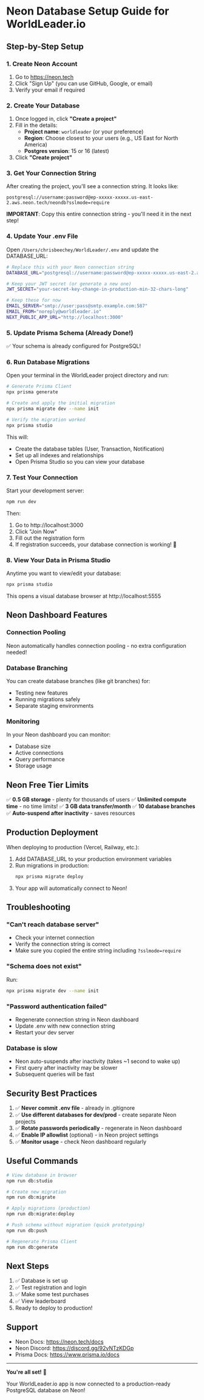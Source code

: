 # Neon Database Setup Guide for WorldLeader.io

## Step-by-Step Setup

### 1. Create Neon Account
1. Go to https://neon.tech
2. Click "Sign Up" (you can use GitHub, Google, or email)
3. Verify your email if required

### 2. Create Your Database
1. Once logged in, click **"Create a project"**
2. Fill in the details:
   - **Project name**: `worldleader` (or your preference)
   - **Region**: Choose closest to your users (e.g., US East for North America)
   - **Postgres version**: 15 or 16 (latest)
3. Click **"Create project"**

### 3. Get Your Connection String
After creating the project, you'll see a connection string. It looks like:
```
postgresql://username:password@ep-xxxxx-xxxxx.us-east-2.aws.neon.tech/neondb?sslmode=require
```

**IMPORTANT**: Copy this entire connection string - you'll need it in the next step!

### 4. Update Your .env File

Open `/Users/chrisbeechey/WorldLeader/.env` and update the DATABASE_URL:

```bash
# Replace this with your Neon connection string
DATABASE_URL="postgresql://username:password@ep-xxxxx-xxxxx.us-east-2.aws.neon.tech/neondb?sslmode=require"

# Keep your JWT secret (or generate a new one)
JWT_SECRET="your-secret-key-change-in-production-min-32-chars-long"

# Keep these for now
EMAIL_SERVER="smtp://user:pass@smtp.example.com:587"
EMAIL_FROM="noreply@worldleader.io"
NEXT_PUBLIC_APP_URL="http://localhost:3000"
```

### 5. Update Prisma Schema (Already Done!)
✅ Your schema is already configured for PostgreSQL!

### 6. Run Database Migrations

Open your terminal in the WorldLeader project directory and run:

```bash
# Generate Prisma Client
npx prisma generate

# Create and apply the initial migration
npx prisma migrate dev --name init

# Verify the migration worked
npx prisma studio
```

This will:
- Create the database tables (User, Transaction, Notification)
- Set up all indexes and relationships
- Open Prisma Studio so you can view your database

### 7. Test Your Connection

Start your development server:
```bash
npm run dev
```

Then:
1. Go to http://localhost:3000
2. Click "Join Now"
3. Fill out the registration form
4. If registration succeeds, your database connection is working! 🎉

### 8. View Your Data in Prisma Studio

Anytime you want to view/edit your database:
```bash
npx prisma studio
```

This opens a visual database browser at http://localhost:5555

## Neon Dashboard Features

### Connection Pooling
Neon automatically handles connection pooling - no extra configuration needed!

### Database Branching
You can create database branches (like git branches) for:
- Testing new features
- Running migrations safely
- Separate staging environments

### Monitoring
In your Neon dashboard you can monitor:
- Database size
- Active connections
- Query performance
- Storage usage

## Neon Free Tier Limits

✅ **0.5 GB storage** - plenty for thousands of users
✅ **Unlimited compute time** - no time limits!
✅ **3 GB data transfer/month**
✅ **10 database branches**
✅ **Auto-suspend after inactivity** - saves resources

## Production Deployment

When deploying to production (Vercel, Railway, etc.):

1. Add DATABASE_URL to your production environment variables
2. Run migrations in production:
   ```bash
   npx prisma migrate deploy
   ```
3. Your app will automatically connect to Neon!

## Troubleshooting

### "Can't reach database server"
- Check your internet connection
- Verify the connection string is correct
- Make sure you copied the entire string including `?sslmode=require`

### "Schema does not exist"
Run:
```bash
npx prisma migrate dev --name init
```

### "Password authentication failed"
- Regenerate connection string in Neon dashboard
- Update .env with new connection string
- Restart your dev server

### Database is slow
- Neon auto-suspends after inactivity (takes ~1 second to wake up)
- First query after inactivity may be slower
- Subsequent queries will be fast

## Security Best Practices

1. ✅ **Never commit .env file** - already in .gitignore
2. ✅ **Use different databases for dev/prod** - create separate Neon projects
3. ✅ **Rotate passwords periodically** - regenerate in Neon dashboard
4. ✅ **Enable IP allowlist** (optional) - in Neon project settings
5. ✅ **Monitor usage** - check Neon dashboard regularly

## Useful Commands

```bash
# View database in browser
npm run db:studio

# Create new migration
npm run db:migrate

# Apply migrations (production)
npm run db:migrate:deploy

# Push schema without migration (quick prototyping)
npm run db:push

# Regenerate Prisma Client
npm run db:generate
```

## Next Steps

1. ✅ Database is set up
2. ✅ Test registration and login
3. ✅ Make some test purchases
4. ✅ View leaderboard
5. Ready to deploy to production!

## Support

- Neon Docs: https://neon.tech/docs
- Neon Discord: https://discord.gg/92vNTzKDGp
- Prisma Docs: https://www.prisma.io/docs

---

**You're all set!** 🎉

Your WorldLeader.io app is now connected to a production-ready PostgreSQL database on Neon!

